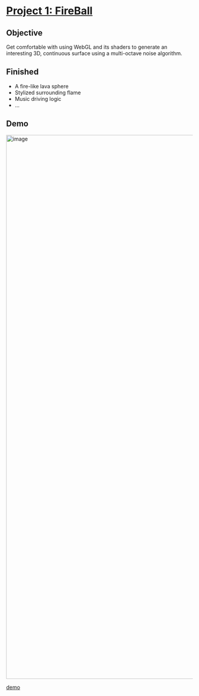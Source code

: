 # [Project 1: FireBall](https://github.com/CIS-566-Fall-2022/hw01-fireball-base)

## Objective

Get comfortable with using WebGL and its shaders to generate an interesting 3D, continuous surface using a multi-octave noise algorithm.

## Finished

 - A fire-like lava sphere
 - Stylized surrounding flame
 - Music driving logic
 - ...

## Demo

<img width="2138" height="1468" alt="image" src="https://github.com/user-attachments/assets/c03a6a56-fdcc-4ddc-8386-e60d4f0d05c2" />

[demo](https://rev3nus.github.io/CIS-5600-hw01/)
